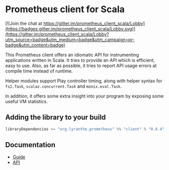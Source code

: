 # Prometheus client for Scala

[![Join the chat at https://gitter.im/prometheus_client_scala/Lobby](https://badges.gitter.im/prometheus_client_scala/Lobby.svg)](https://gitter.im/prometheus_client_scala/Lobby?utm_source=badge&utm_medium=badge&utm_campaign=pr-badge&utm_content=badge)

This Prometheus client offers an idiomatic API for instrumenting applications written in Scala. It tries to provide an API which is efficient, easy to use. Also, as far as possible, it tries to report API usage errors at compile time instead of runtime.

Helper modules support Play controller timing, along with helper syntax for `fs2.Task`, `scalaz.concurrent.Task` and `monix.eval.Task`.

In addition, it offers some extra insight into your program by exposing some useful VM statistics.

## Adding the library to your build

```scala
libraryDependencies += "org.lyranthe.prometheus" %% "client" % "0.8.4"
```

## Documentation

 - [Guide](https://www.lyranthe.org/prometheus_client_scala/guide/)
 - [API](https://www.lyranthe.org/prometheus_client_scala/latest/api/#org.lyranthe.prometheus.client.package)
